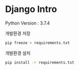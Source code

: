 # Django Intro

Python Version : 3.7.4

개발환경 저장
```bash
pip freeze > requirements.txt  
```

개발환경 설치
```bash
pip install -r requirements.txt
```

